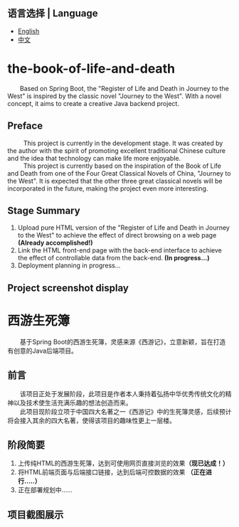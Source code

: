 ## 语言选择 | Language
- [English](#english-section)
- [中文](#中文部分)

<a id="english-section">
  
# the-book-of-life-and-death
&emsp;&emsp;Based on Spring Boot, the "Register of Life and Death in Journey to the West" is inspired by the classic novel "Journey to the West". With a novel concept, it aims to create a creative Java backend project.    

## Preface
&emsp; &emsp; This project is currently in the development stage. It was created by the author with the spirit of promoting excellent traditional Chinese culture and the idea that technology can make life more enjoyable.   
&emsp; &emsp; This project is currently based on the inspiration of the Book of Life and Death from one of the Four Great Classical Novels of China, "Journey to the West". It is expected that the other three great classical novels will be incorporated in the future, making the project even more interesting.  

## Stage Summary
<ol>
<li>Upload pure HTML version of the "Register of Life and Death in Journey to the West" to achieve the effect of direct browsing on a web page <strong>(Already accomplished!) </strong></li>
<li>Link the HTML front-end page with the back-end interface to achieve the effect of controllable data from the back-end.<strong> (In progress...) </strong></li>
<li>Deployment planning in progress... </li>
</ol>

## Project screenshot display

</a>

<a id="中文部分">
  
# 西游生死簿
&emsp;&emsp;基于Spring Boot的西游生死簿，灵感来源《西游记》，立意新颖，旨在打造有创意的Java后端项目。

## 前言
&emsp;&emsp;该项目正处于发展阶段，此项目是作者本人秉持着弘扬中华优秀传统文化的精神以及技术使生活充满乐趣的想法创造而来。  
&emsp;&emsp;此项目现阶段立项于中国四大名著之一《西游记》中的生死簿灵感，后续预计将会接入其余的四大名著，使得该项目的趣味性更上一层楼。  

## 阶段简要
<ol>
<li>上传纯HTML的西游生死簿，达到可使用网页直接浏览的效果<strong>（现已达成！）</strong></li>
<li>将HTML前端页面与后端接口链接，达到后端可控数据的效果 <strong>（正在进行.....）</strong></li>
<li>正在部署规划中......</li>
</ol>

## 项目截图展示
</a>
